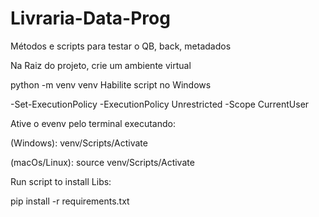 # Livraria-Data-Prog
Métodos e scripts para testar o QB, back, metadados

Na Raiz do projeto, crie um ambiente virtual

python -m venv venv
Habilite script no Windows

-Set-ExecutionPolicy -ExecutionPolicy Unrestricted -Scope CurrentUser

Ative o evenv pelo terminal executando:

(Windows): venv/Scripts/Activate

(macOs/Linux): source venv/Scripts/Activate

Run script to install Libs:

pip install -r requirements.txt
